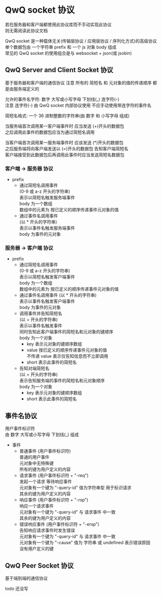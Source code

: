 # QwQ socket 协议

若在服务器和客户端都使用此协议库而不手动实现此协议  
则无需阅读此协议文档

QwQ socket 是一种载体无关(传输层协议 / 应用层协议 / 序列化方式)的高级协议  
单个数据包由 一个字符串 prefix 和 一个 js 对象 body 组成  
常见的 QwQ socket 的使用组合是与 websocket + json(或 jsobin)

## QwQ Server and Client Socket 协议

基于服务器和客户端的通信协议
注意 所有的 简短名 和 元对象的值的传递顺序 都是由服务端定义的

允许的事件名字符: 数字 大写或小写字母 下划线(\_) 连字符(-)  
注意 连字符(-) 由 QwQ socket 内部协议使用 不应手动使用带连字符的事件名

简短名格式: 一个 36 进制整数的字符串(由 数字 和 小写字母 组成)

当服务端首次调用某一客户端事件时 应当发送 (+)开头的数据包  
之后调用此事件的数据包应当为通过简短名调用

当客户端首次调用某一服务端事件时 应该发送 (\*)开头的数据包  
之后服务端将向客户端发送以 (=)开头的数据包 告知客户端简短名  
客户端接受到此数据包后再调用此事件时应当发送简短名数据包

### 客户端 -> 服务器 协议

-   prefix
    -   通过简短名调用事件  
        (0-9 或 a-z 开头的字符串)  
        表示以简短名触发服务端事件  
        body 为一个数组  
        数组中的元素为 按已定义的顺序传递事件元对象的值
    -   通过事件名调用事件  
        (以 \* 开头的字符串)  
        表示以事件名触发服务端事件  
        body 为事件的元对象

### 服务器 -> 客户端 协议

-   prefix
    -   通过简短名调用事件  
        (0-9 或 a-z 开头的字符串)  
        表示以简短名触发客户端事件  
        body 为一个数组  
        数组中的元素为 按已定义的顺序传递事件元对象的值
    -   通过事件名调用事件
        (以 \* 开头的字符串)  
        表示以事件名触发客户端事件  
        body 为事件的元对象
    -   调用事件并告知简短名  
        (以 + 开头的字符串)  
        表示以事件名触发事件  
        同时告知此客户端事件的简短名和元对象的键顺序  
        body 为一个对象
        -   key 表示元对象的键顺序数组
        -   value 按已定义的顺序传递事件元对象的值  
            不传递 value 表示仅告知信息而不立即调用
        -   short 表示此事件的简短名
    -   告知对端简短名  
        (以 = 开头的字符串)  
        表示告知服务端的事件的简短名和元对象顺序  
        body 为一个对象
        -   key 表示元对象的键顺序数组
        -   short 表示此事件的简短名

## 事件名协议

用户事件标识符  
由 数字 大写或小写字母 下划线(\_) 组成

-   事件
    -   普通事件 (用户事件标识符)  
        普通的用户事件  
        元对象中无特殊键  
        所有的键为用户定义的内容
    -   请求事件 (用户事件标识符 + "-req")  
        发起一个请求 等待响应事件  
        元对象有一个键为 "-query-id" 值为字符串型 用于标识请求  
        其余的键为用户定义的内容
    -   响应事件 (用户事件标识符 + "-rsp")  
        响应一个请求事件  
        元对象有一个键为 "-query-id" 与 请求事件 中一致  
        其余的键为用户定义的内容
    -   错误响应事件 (用户事件标识符 + "-ersp")  
        告知响应请求事件时发生错误  
        元对象有一个键为 "-query-id" 与 请求事件 中一致  
        元对象有一个键为 "-cause" 值为 字符串 或 undefined 表示错误原因  
        没有用户定义的键

## QwQ Peer Socket 协议

基于端到端的通信协议

todo 还没写
